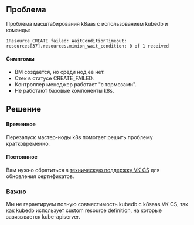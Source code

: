 ## Проблема

Проблема масштабирования k8aas с использованием kubedb и команды:

```
1Resource CREATE failed: WaitConditionTimeout: resources[37].resources.minion_wait_condition: 0 of 1 received
```

#### Симптомы

- ВМ создаётся, но среди нод ее нет.
- Стек в статусе CREATE_FAILED.
- Контроллер менеджер работает "с тормозами".
- Не работают базовые компоненты k8s.

## Решение

#### Временное

Перезапуск мастер-ноды k8s помогает решить проблему кратковременно.

#### Постоянное

Вам нужно обратиться в [техническую поддержку VK CS](https://mcs.mail.ru/help/contact-us) для обновления сертификатов.

### Важно

Мы не гарантируем полную совместимость kubedb с k8saas VK CS, так как kubedb использует custom resource definition, на которые завязывается kube-apiserver.
